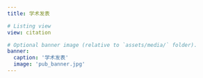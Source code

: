 ```yaml
---
title: 学术发表

# Listing view
view: citation

# Optional banner image (relative to `assets/media/` folder).
banner:
  caption: '学术发表'
  image: 'pub_banner.jpg'
---
```


